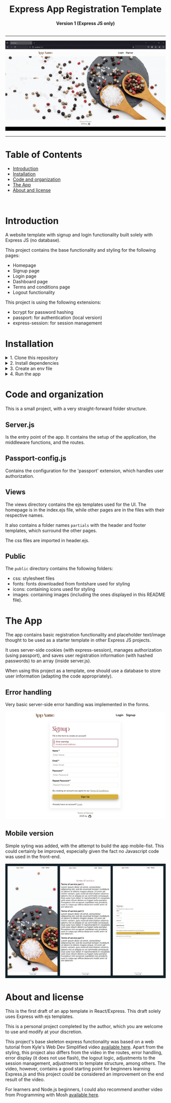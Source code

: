 <div align="center">
  <br>
  <h1><b>Express App Registration Template</b></h1>
  <strong>Version 1 (Express JS only)</strong>
</div>
<br>

<hr>

![Preview of app](public/images/readme/App_preview_gif.gif)
<hr>

# Table of Contents
- [Introduction](#introduction)
- [Installation](#installation)
- [Code and organization](#code-and-organization)
- [The App](#the-app)
- [About and license](#about-and-license)
<br>

# Introduction

A website template with signup and login functionality built solely with Express JS (no database).

This project contains the base functionality and styling for the following pages:
- Homepage
- Signup page
- Login page
- Dashboard page
- Terms and conditions page
- Logout functionality

This project is using the following extensions:
- bcrypt for password hashing
- passport: for authentication (local version)
- express-session: for session management

# Installation

<details>
   <summary>1. Clone this repository</summary>

   >\
   > More information on how to clone this repository [available here](https://docs.github.com/en/repositories/creating-and-managing-repositories/cloning-a-repository)
   ><br/><br/>
</details>

<details>
   <summary>2. Install dependencies</summary>

   >\
   > ```pwsh
   >npm install
   >```
   >
   > It is assumed you have NodeJS installed.
   ><br/><br/>
</details>

<details>
   <summary>3. Create an env file</summary>

   >\
   > You can create a .env file in the root, the content should be similar to that of the .env.example file provided.
   > 
   > Do not forget to change the session secret key.
   ><br/><br/>
</details>

<details>
   <summary>4. Run the app</summary>

   >\
   > ```pwsh
   >npm run devStart
   >```
   ><br/><br/>
</details>


# Code and organization

This is a small project, with a very straight-forward folder structure.

## Server.js

Is the entry point of the app.
It contains the setup of the application, the middleware functions, and the routes.

## Passport-config.js

Contains the configuration for the 'passport' extension, which handles user authorization.

## Views

The views directory contains the ejs templates used for the UI.
The homepage is in the index.ejs file, while other pages are in the files with their respective names.

It also contains a folder names `partials` with the header and footer templates, which surround the other pages.

The css files are imported in header.ejs.

## Public

The `public` directory contains the following folders:

- css: stylesheet files
- fonts: fonts downloaded from fontshare used for styling
- icons: containing icons used for styling
- images: containing images (including the ones displayed in this README file).

# The App

The app contains basic registration functionality and placeholder text/image thought to be used as a starter template in other Express JS projects.

It uses server-side cookies (with express-session), manages authorization (using passport), and saves user registration information (with hashed passwords) to an array (inside server.js).

When using this project as a template, one should use a database to store user information (adapting the code appropriately).

## Error handling

Very basic server-side error handling was implemented in the forms.

![Preview of app error handling](public/images/readme/App_error_handling.jpg)

## Mobile version

Simple syting was added, with the attempt to build the app mobile-fist.
This could certainly be improved, especially given the fact no Javascript code was used in the front-end.

![Preview of app on mobile](public/images/readme/App_mobile.jpg)

# About and license

This is the first draft of an app template in React/Express. This draft solely uses Express with ejs templates.

This is a personal project completed by the author, which you are welcome to use and modify at your discretion.

This project's base skeleton express functionality was based on a web tutorial from Kyle's Web Dev Simplified video [available here](https://www.youtube.com/watch?v=-RCnNyD0L-s). Apart from the styling, this project also differs from the video in the routes, error handling, error display (it does not use flash), the logout logic, adjustments to the session management, adjustments to template structure, among others. The video, however, contains a good starting point for beginners learning Express.js and this project could be considered an improvement on the end result of the video.

For learners and Node.js beginners, I could also recommend another video from Programming with Mosh [available here](https://www.youtube.com/watch?v=TlB_eWDSMt4&t=1049s).


